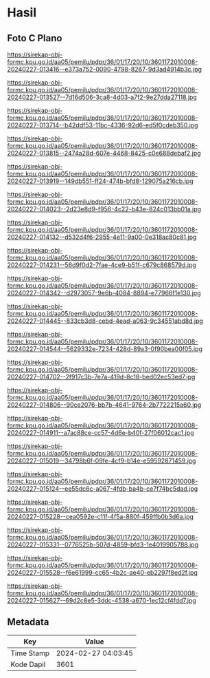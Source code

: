 # Hasil

## Foto C Plano

https://sirekap-obj-formc.kpu.go.id/aa05/pemilu/pdpr/36/01/17/20/10/3601172010008-20240227-013416--e373a752-0090-4798-8267-9d3ad4914b3c.jpg

https://sirekap-obj-formc.kpu.go.id/aa05/pemilu/pdpr/36/01/17/20/10/3601172010008-20240227-013527--7d16d506-3ca8-4d03-a7f2-9e27dda27118.jpg

https://sirekap-obj-formc.kpu.go.id/aa05/pemilu/pdpr/36/01/17/20/10/3601172010008-20240227-013714--b42ddf53-11bc-4336-92d6-ed5f0cdeb350.jpg

https://sirekap-obj-formc.kpu.go.id/aa05/pemilu/pdpr/36/01/17/20/10/3601172010008-20240227-013815--2474a28d-607e-4468-8425-c0e688debaf2.jpg

https://sirekap-obj-formc.kpu.go.id/aa05/pemilu/pdpr/36/01/17/20/10/3601172010008-20240227-013919--149db551-ff24-474b-bfd8-129075a216cb.jpg

https://sirekap-obj-formc.kpu.go.id/aa05/pemilu/pdpr/36/01/17/20/10/3601172010008-20240227-014023--2d23e8d9-f956-4c22-b43e-824c013bb01a.jpg

https://sirekap-obj-formc.kpu.go.id/aa05/pemilu/pdpr/36/01/17/20/10/3601172010008-20240227-014132--d532d4f6-2955-4e11-9a00-0e318ac80c81.jpg

https://sirekap-obj-formc.kpu.go.id/aa05/pemilu/pdpr/36/01/17/20/10/3601172010008-20240227-014231--56d9f0d2-7fae-4ce9-b51f-c679c868579d.jpg

https://sirekap-obj-formc.kpu.go.id/aa05/pemilu/pdpr/36/01/17/20/10/3601172010008-20240227-014342--d2973057-9e6b-4084-8894-e77966f1e130.jpg

https://sirekap-obj-formc.kpu.go.id/aa05/pemilu/pdpr/36/01/17/20/10/3601172010008-20240227-014445--833cb3d8-cebd-4ead-a063-9c34551abd8d.jpg

https://sirekap-obj-formc.kpu.go.id/aa05/pemilu/pdpr/36/01/17/20/10/3601172010008-20240227-014544--5629332e-7234-428d-89a3-0f90bea00f05.jpg

https://sirekap-obj-formc.kpu.go.id/aa05/pemilu/pdpr/36/01/17/20/10/3601172010008-20240227-014702--2f917c3b-7e7a-419d-8c18-bed02ec53ed7.jpg

https://sirekap-obj-formc.kpu.go.id/aa05/pemilu/pdpr/36/01/17/20/10/3601172010008-20240227-014806--90ce2076-bb7b-4641-9764-2b7722215a60.jpg

https://sirekap-obj-formc.kpu.go.id/aa05/pemilu/pdpr/36/01/17/20/10/3601172010008-20240227-014911--a7ac88ce-cc57-4d6e-b40f-27f06012cac1.jpg

https://sirekap-obj-formc.kpu.go.id/aa05/pemilu/pdpr/36/01/17/20/10/3601172010008-20240227-015019--34798b6f-09fe-4cf9-b14e-e59592871459.jpg

https://sirekap-obj-formc.kpu.go.id/aa05/pemilu/pdpr/36/01/17/20/10/3601172010008-20240227-015124--ee55dc6c-a067-4fdb-ba4b-ce7f74bc5dad.jpg

https://sirekap-obj-formc.kpu.go.id/aa05/pemilu/pdpr/36/01/17/20/10/3601172010008-20240227-015228--cea0592e-c11f-4f5a-880f-459ffb0b3d6a.jpg

https://sirekap-obj-formc.kpu.go.id/aa05/pemilu/pdpr/36/01/17/20/10/3601172010008-20240227-015331--0776525b-507d-4859-bfd3-1e4019905788.jpg

https://sirekap-obj-formc.kpu.go.id/aa05/pemilu/pdpr/36/01/17/20/10/3601172010008-20240227-015528--f6e61999-cc65-4b2c-ae40-eb2297f8ed2f.jpg

https://sirekap-obj-formc.kpu.go.id/aa05/pemilu/pdpr/36/01/17/20/10/3601172010008-20240227-015627--69d2c8e5-3ddc-4538-a670-1ec12cf4fdd7.jpg


## Metadata

| Key        | Value               |
| ---------- | ------------------- |
| Time Stamp | 2024-02-27 04:03:45 |
| Kode Dapil | 3601                |



